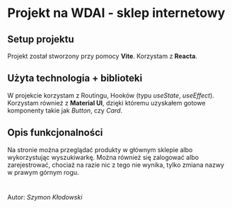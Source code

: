 
# Projekt na WDAI - sklep internetowy
## Setup projektu
Projekt został stworzony przy pomocy **Vite**. Korzystam z **Reacta**.
## Użyta technologia + biblioteki
W projekcie korzystam z Routingu, Hooków (typu *useState*, *useEffect*). Korzystam również z **Material UI**, dzięki któremu uzyskałem gotowe komponenty takie jak *Button*, czy *Card*.
## Opis funkcjonalności
Na stronie można przeglądać produkty w głównym sklepie albo wykorzystując wyszukiwarkę. Można również się zalogować albo zarejestrować, chociaż na razie nic z tego nie wynika, tylko zmiana nazwy w prawym górnym rogu.
#
Autor: *Szymon Kłodowski*